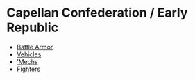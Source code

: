 # Capellan Confederation / Early Republic 

- [Battle Armor](early-republic/battlearmor.md) 
- [Vehicles](early-republic/vehicles.md) 
- [’Mechs](early-republic/mechs.md) 
- [Fighters](early-republic/fighters.md) 

